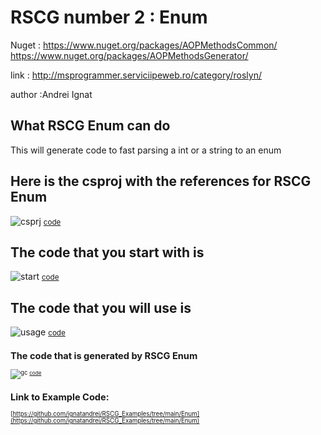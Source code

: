 
# RSCG number 2 : Enum

Nuget :
    https://www.nuget.org/packages/AOPMethodsCommon/
    https://www.nuget.org/packages/AOPMethodsGenerator/


link : http://msprogrammer.serviciipeweb.ro/category/roslyn/ 


author :Andrei Ignat


## What RSCG Enum can do

This will generate code to fast parsing a int or a string to an enum

## Here is the csproj with the references for RSCG Enum

![csprj](http://ignatandrei.github.io/RSCG_Examples/images/Enum/The.csproj.png)
<small>
[code](http://ignatandrei.github.io/RSCG_Examples/images/Enum/The.csproj)
</small>


## The code that you start with is 


![start](http://ignatandrei.github.io/RSCG_Examples/images/Enum/ExistingCode.cs.png)
<small>
[code](http://ignatandrei.github.io/RSCG_Examples/images/Enum/ExistingCode.cs)
</small>

## The code that you will use is

![usage](http://ignatandrei.github.io/RSCG_Examples/images/Enum/Usage.cs.png)
<small>
[code](http://ignatandrei.github.io/RSCG_Examples/images/Enum/Usage.cs)
<small>


## The code that is generated by RSCG Enum

![gc](http://ignatandrei.github.io/RSCG_Examples/images/Enum/GeneratedCode.cs.png)
<small>
[code](http://ignatandrei.github.io/RSCG_Examples/images/Enum/GeneratedCode.cs)
</small>


## Link to Example Code: 
[https://github.com/ignatandrei/RSCG_Examples/tree/main/Enum](https://github.com/ignatandrei/RSCG_Examples/tree/main/Enum)


